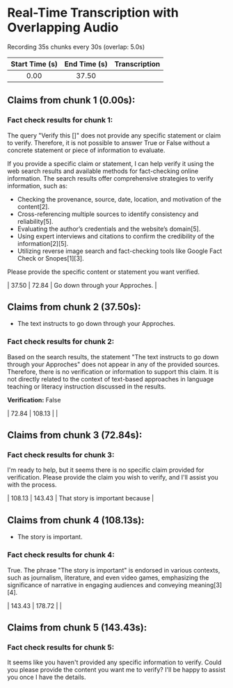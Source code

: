 # Real-Time Transcription with Overlapping Audio

Recording 35s chunks every 30s (overlap: 5.0s)

| Start Time (s) | End Time (s) | Transcription |
|:-------------:|:-------------:|:--------------|
| 0.00 | 37.50 |  |

## Claims from chunk 1 (0.00s):

### Fact check results for chunk 1:
The query "Verify this []" does not provide any specific statement or claim to verify. Therefore, it is not possible to answer True or False without a concrete statement or piece of information to evaluate.

If you provide a specific claim or statement, I can help verify it using the web search results and available methods for fact-checking online information. The search results offer comprehensive strategies to verify information, such as:

- Checking the provenance, source, date, location, and motivation of the content[2].
- Cross-referencing multiple sources to identify consistency and reliability[5].
- Evaluating the author’s credentials and the website’s domain[5].
- Using expert interviews and citations to confirm the credibility of the information[2][5].
- Utilizing reverse image search and fact-checking tools like Google Fact Check or Snopes[1][3].

Please provide the specific content or statement you want verified.

| 37.50 | 72.84 | Go down through your Approches. |

## Claims from chunk 2 (37.50s):
- The text instructs to go down through your Approches.

### Fact check results for chunk 2:
Based on the search results, the statement "The text instructs to go down through your Approches" does not appear in any of the provided sources. Therefore, there is no verification or information to support this claim. It is not directly related to the context of text-based approaches in language teaching or literacy instruction discussed in the results.

**Verification:** False

| 72.84 | 108.13 |  |

## Claims from chunk 3 (72.84s):

### Fact check results for chunk 3:
I'm ready to help, but it seems there is no specific claim provided for verification. Please provide the claim you wish to verify, and I'll assist you with the process.

| 108.13 | 143.43 | That story is important because |

## Claims from chunk 4 (108.13s):
- The story is important.

### Fact check results for chunk 4:
True. The phrase "The story is important" is endorsed in various contexts, such as journalism, literature, and even video games, emphasizing the significance of narrative in engaging audiences and conveying meaning[3][4].

| 143.43 | 178.72 |  |

## Claims from chunk 5 (143.43s):

### Fact check results for chunk 5:
It seems like you haven't provided any specific information to verify. Could you please provide the content you want me to verify? I'll be happy to assist you once I have the details.

